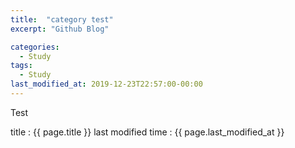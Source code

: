```yaml
---
title:  "category test"
excerpt: "Github Blog"

categories:
  - Study
tags:
  - Study
last_modified_at: 2019-12-23T22:57:00-00:00
---
```

Test


title : {{ page.title }}
last modified time : {{ page.last_modified_at }}

